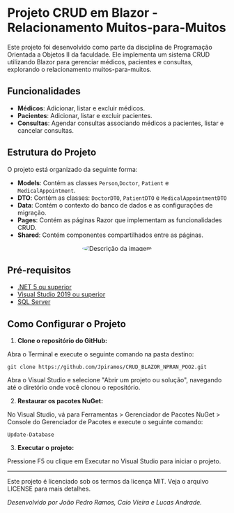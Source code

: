 # Projeto CRUD em Blazor - Relacionamento Muitos-para-Muitos

Este projeto foi desenvolvido como parte da disciplina de Programação Orientada a Objetos II da faculdade. Ele implementa um sistema CRUD utilizando Blazor para gerenciar médicos, pacientes e consultas, explorando o relacionamento muitos-para-muitos.

## Funcionalidades

- **Médicos**: Adicionar, listar e excluir médicos.
- **Pacientes**: Adicionar, listar e excluir pacientes.
- **Consultas**: Agendar consultas associando médicos a pacientes, listar e cancelar consultas.

## Estrutura do Projeto

O projeto está organizado da seguinte forma:

- **Models**: Contém as classes `Person`,`Doctor`, `Patient` e `MedicalAppointment`.
- **DTO**: Contém as classes: `DoctorDTO`, `PatientDTO` e `MedicalAppointmentDTO`
- **Data**: Contém o contexto do banco de dados e as configurações de migração.
- **Pages**: Contém as páginas Razor que implementam as funcionalidades CRUD.
- **Shared**: Contém componentes compartilhados entre as páginas.
<p align="center">
  <img src="https://github.com/Jpiramos/CRUD_BLAZOR_NPRAN_POO2/assets/102618195/1938210b-d0e4-4f2e-a102-a5b1db895a87" alt="Descrição da imagem" style="border-radius: 50%;">
</p>


## Pré-requisitos

- [.NET 5 ou superior](https://dotnet.microsoft.com/download)
- [Visual Studio 2019 ou superior](https://visualstudio.microsoft.com/)
-  [SQL Server](https://www.microsoft.com/pt-br/sql-server/sql-server-downloads)


## Como Configurar o Projeto

1. **Clone o repositório do GitHub:**

Abra o Terminal e execute o seguinte comando na pasta destino: 
   ```
   git clone https://github.com/Jpiramos/CRUD_BLAZOR_NPRAN_POO2.git
   ```
   
Abra o Visual Studio e selecione "Abrir um projeto ou solução", navegando até o diretório onde você clonou o repositório.

2. **Restaurar os pacotes NuGet:**

No Visual Studio, vá para Ferramentas > Gerenciador de Pacotes NuGet > Console do Gerenciador de Pacotes e execute o seguinte comando:

   ```
   Update-Database
   ```
3. **Executar o projeto:**

Pressione F5 ou clique em Executar no Visual Studio para iniciar o projeto.
______________________________________________________________________________________________________________________
Este projeto é licenciado sob os termos da licença MIT. Veja o arquivo LICENSE para mais detalhes.

*Desenvolvido por João Pedro Ramos, Caio Vieira e Lucas Andrade.*

